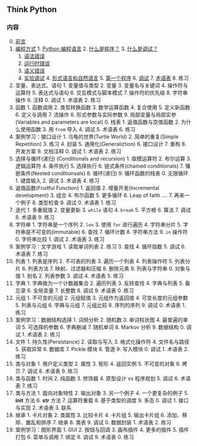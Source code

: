 Think Python
------------

### 内容
  0. [前言](preface.md)
  1. [编程方式](chapter1.md#The-way-of-program)
    1. [Python 编程语言](chapter1.md#1.1-The-Python-programming-language)
    2. [什么是程序？](chapter1.md#1.2-What-is-a-program)
    3. [什么是调试？](chapter1.md#1.3-What-is-debugging)
      1. [语法错误](chapter1.md#1.3.1-Syntax-errors)
      2. [运行时错误](chapter1.md#1.3.2-Runtime-errors)
      3. [语义错误](chapter1.md#1.3.3-Semantic-errors)
      4. [实验调试](chapter1.md#1.3.4-Experimental-debugging)
    4. [形式语言和自然语言](chapter1.md#1.4-Formal-and-natural-languages)
    5. [第一个程序](chapter1.md#1.5-The-first-program)
    6. [调试](chapter1.md#1.6-Debugging)
    7. [术语表](chapter1.md#1.7-Glossary)
    8. 练习
  2. 变量、表达式、语句
    1. 变量值与类型
    2. 变量
    3. 变量名与关键词
    4. 操作符与运算符
    5. 表达式与语句
    6. 交互模式与脚本模式
    7. 操作符的优先级
    8. 字符串操作
    9. 注释
    0. 调试
    1. 术语表
    2. 练习
  3. 函数
    1. 函数调用
    2. 类型转换函数
    3. 数学运算函数
    4. 复合使用
    5. 定义新函数
    6. 定义与调用
    7. 流操作
    8. 形式参数与实际参数
    9. 局部变量与局部实参 (Variables and parameters are local)
    0. 栈表
    1. 返值函数与空值函数
    2. 为什么使用函数
    3. 用 `from` 导入
    4. 调试
    5. 术语表
    6. 练习
  4. 案例学习：接口设计
    1. 乌龟的世界(Turtle World)
    2. 简单的重复(Simple Repetition)
    3. 练习
    4. 封装
    5. 通用化(Generaliztion)
    6. 接口设计
    7. 重构
    8. 开发方案
    9. 文档注释
    0. 调试
    1. 术语表
    2. 练习
  5. 选择与循环(递归) (Conditionals and recursion)
    1. 取模运算符
    2. 布尔运算
    3. 逻辑运算符
    4. 条件执行
    5. 选择执行
    6. 链式条件(chained conditionals)
    7. 镶嵌条件(Nested conditionsals)
    8. 循环(递归)
    9. 循环函数的栈表
    0. 无限循环
    1. 键盘输入
    2. 调试
    3. 术语表
    4. 练习
  6. 返值函数(Fruitful Function)
    1. 返回值
    2. 增量开发(Incremental development)
    3. 组合
    4. 布尔函数
    5. 更多循环
    6. Leap of faith ....
    7. 再来一个例子
    8. 类型检查
    9. 调试
    0. 术语表
    1. 练习
  7. 迭代
    1. 多重赋值
    2. 变量更新
    3. `while` 语句
    4. `break`
    5. 平方根
    6. 算法
    7. 调试
    8. 术语表
    9. 练习
  8. 字符串
    1. 字符串是一个序列
    2. `len`
    3. 使用 `for` 进行遍历
    4. 字符串分片
    5. 字符串是不可变的(immutable)
    6. 查找
    7. 循环计数
    8. 字符串方法
    9. `in` 操作符
    0. 字符串比较
    1. 调试
    2. 术语表
    3. 练习
  9. 案例学习：文字游戏
    1. 读取单词列表
    2. 练习
    3. 查找
    4. 循环指数
    5. 调试
    6. 术语表
    7. 练习
  0. 列表
    1. 列表是序列
    2. 不可表的列表
    3. 遍历一个列表
    4. 列表操作符
    5. 列表分片
    6. 列表方法
    7. 映射、过滤器和压缩
    8. 删除元素
    9. 列表与字符串
    0. 对象与值
    1. 别名
    2. 列表参数
    3. 调试
    4. 术语表
    5. 练习
  1. 字典
    1. 字典做为一个计数器集合
    2. 遍历列表
    3. 反转查找
    4. 字典与列表
    5. 备忘录
    6. 全局变量
    7. 长整数
    8. 调试
    9. 术语表
    0. 练习
  2. 元组
    1. 不可变的元组
    2. 元组赋值
    3. 元组作为返回值
    4. 可变长度的元组参数
    5. 列表与元组
    6. 字典与元组
    7. 元组比较
    8. 序列的序列
    9. 调试
    0. 术语表
    1. 练习
  3. 案例学习：数据结构选择
    1. 词频分析
    2. 随机数
    3. 单词柱状图
    4. 最普遍的单词
    5. 可选择的参数
    6. 字典删减
    7. 随机单词
    8. Markov 分析
    9. 数据结构
    0. 调试
    1. 术语表
    2. 练习
  4. 文件
    1. 持久性(Persistance)
    2. 读取与写入
    3. 格式化操作符
    4. 文件名与路径
    5. 获取异常
    6. 数据库
    7. Pickle 模块
    8. 管道
    9. 写入模块
    0. 调试
    1. 术语表
    2. 练习
  5. 类与对象
    1. 用户定义类型
    2. 属性
    3. 矩形
    4. 返回实例
    5. 不可变的对象
    6. 拷贝
    7. 调试
    8. 术语表
    9. 练习
  6. 类与函数
    1. 时间
    2. 纯函数
    3. 修饰器
    4. 原型设计 vs 程序规划
    5. 调试
    6. 术语表
    7. 练习
  7. 类与方法
    1. 面向对象特性
    2. 输出对象
    3. 另一个例子
    4. 一个更复杂的例子
    5. __init__ 方法
    6. __str__ 方法
    7. 运算符重载
    8. 基于类型的调度
    9. 多态
    0. 调试
    1. 接口与实现
    2. 术语表
    3. 联系
  8. 继承
    1. 卡片对象
    2. 类属性
    3. 比较卡片
    4. 卡片组
    5. 输出卡片组
    6. 添加、移除、置乱和排序
    7. 继承
    8. 类表
    9. 调试
    0. 数据封装
    1. 术语表
    2. 练习
  9. 案例学习：图形界面
    1. GUI
    2. 按钮与回调
    3. 画布插件
    4. 更多的插件
    5. 插件打包
    6. 菜单与调用
    7. 绑定
    8. 调试
    9. 术语表
    0. 练习
